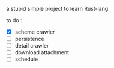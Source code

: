 a stupid simple project to learn Rust-lang

to do :

- [x] scheme crawler
- [ ] persistence
- [ ] detail crawler
- [ ] download attachment
- [ ] schedule
